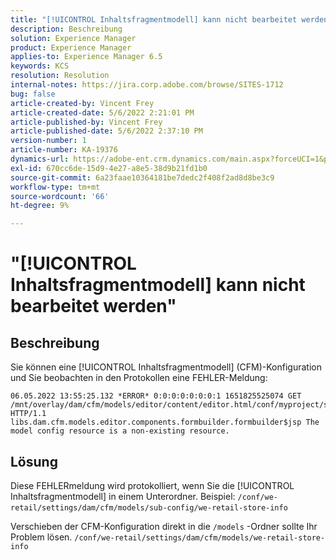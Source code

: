```yaml
---
title: "[!UICONTROL Inhaltsfragmentmodell] kann nicht bearbeitet werden"
description: Beschreibung
solution: Experience Manager
product: Experience Manager
applies-to: Experience Manager 6.5
keywords: KCS
resolution: Resolution
internal-notes: https://jira.corp.adobe.com/browse/SITES-1712
bug: false
article-created-by: Vincent Frey
article-created-date: 5/6/2022 2:21:01 PM
article-published-by: Vincent Frey
article-published-date: 5/6/2022 2:37:10 PM
version-number: 1
article-number: KA-19376
dynamics-url: https://adobe-ent.crm.dynamics.com/main.aspx?forceUCI=1&pagetype=entityrecord&etn=knowledgearticle&id=c91330bb-47cd-ec11-a7b5-6045bd00db25
exl-id: 670cc6de-15d9-4e27-a8e5-38d9b21fd1b0
source-git-commit: 6a23faae10364181be7dedc2f408f2ad8d8be3c9
workflow-type: tm+mt
source-wordcount: '66'
ht-degree: 9%

---
```


# &quot;[!UICONTROL Inhaltsfragmentmodell] kann nicht bearbeitet werden&quot;

## Beschreibung


Sie können eine [!UICONTROL Inhaltsfragmentmodell] (CFM)-Konfiguration und Sie beobachten in den Protokollen eine FEHLER-Meldung:

```
06.05.2022 13:55:25.132 *ERROR* 0:0:0:0:0:0:0:1 1651825525074 GET 
/mnt/overlay/dam/cfm/models/editor/content/editor.html/conf/myproject/settings/dam/cfm/models/mycompanymodels HTTP/1.1 
libs.dam.cfm.models.editor.components.formbuilder.formbuilder$jsp The model config resource is a non-existing resource.
```

## Lösung


Diese FEHLERmeldung wird protokolliert, wenn Sie die [!UICONTROL Inhaltsfragmentmodell] in einem Unterordner.
Beispiel: `/conf/we-retail/settings/dam/cfm/models/sub-config/we-retail-store-info` 

Verschieben der CFM-Konfiguration direkt in die `/models` -Ordner sollte Ihr Problem lösen.
`/conf/we-retail/settings/dam/cfm/models/we-retail-store-info`
